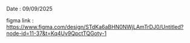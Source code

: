 Date : 09/09/2025

figma link : https://www.figma.com/design/STdKa6aBHN0NWjLAmTrDJ0/Untitled?node-id=11-37&t=Kq4Uv9QpctTQGoty-1
